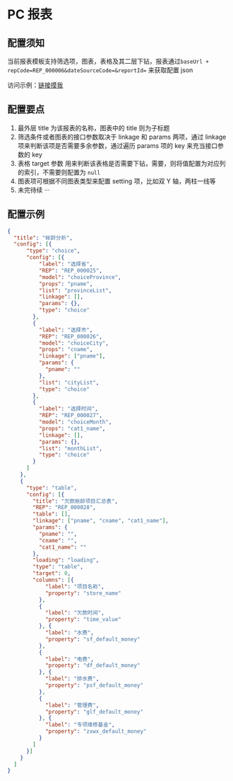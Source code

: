 # PC 报表

## 配置须知

当前报表模板支持筛选项，图表，表格及其二层下钻，报表通过`baseUrl + repCode=REP_000006&dateSourceCode=&reportId=` 来获取配置 json

访问示例：[链接摸我](http://ui.ibi.ren/pc-report-template/index.html#/?reportId=1)

## 配置要点

1. 最外层 title 为该报表的名称，图表中的 title 则为子标题
2. 筛选条件或者图表的接口参数取决于 linkage 和 params 两项，通过 linkage 项来判断该项是否需要多余参数，通过遍历 params 项的 key 来充当接口参数的 key
3. 表格 target 参数 用来判断该表格是否需要下钻，需要，则将值配置为对应列的索引，不需要则配置为 `null`
4. 图表项可根据不同图表类型来配置 setting 项，比如双 Y 轴，两柱一线等
5. 未完待续 ···

## 配置示例

```json
{
  "title": "帐龄分析",
  "config": [{
      "type": "choice",
      "config": [{
          "label": "选择省",
          "REP": "REP_000025",
          "model": "choiceProvince",
          "props": "pname",
          "list": "provinceList",
          "linkage": [],
          "params": {},
          "type": "choice"
        },
        {
          "label": "选择市",
          "REP": "REP_000026",
          "model": "choiceCity",
          "props": "cname",
          "linkage": ["pname"],
          "params": {
            "pname": ""
          },
          "list": "cityList",
          "type": "choice"
        },
        {
          "label": "选择时间",
          "REP": "REP_000027",
          "model": "choiceMonth",
          "props": "cat1_name",
          "linkage": [],
          "params": {},
          "list": "monthList",
          "type": "choice"
        }
      ]
    },
    {
      "type": "table",
      "config": [{
        "title": "欠款帐龄项目汇总表",
        "REP": "REP_000028",
        "table": [],
        "linkage": ["pname", "cname", "cat1_name"],
        "params": {
          "pname": "",
          "cname": "",
          "cat1_name": ""
        },
        "loading": "loading",
        "type": "table",
        "target": 0,
        "columns": [{
            "label": "项目名称",
            "property": "store_name"
          },
          {
            "label": "欠款时间",
            "property": "time_value"
          }, {
            "label": "水费",
            "property": "sf_default_money"
          },
          {
            "label": "电费",
            "property": "df_default_money"
          }, {
            "label": "排水费",
            "property": "psf_default_money"
          },
          {
            "label": "管理费",
            "property": "glf_default_money"
          }, {
            "label": "专项维修基金",
            "property": "zxwx_default_money"
          }
        ]
      }]
    }
  ]
}
```

